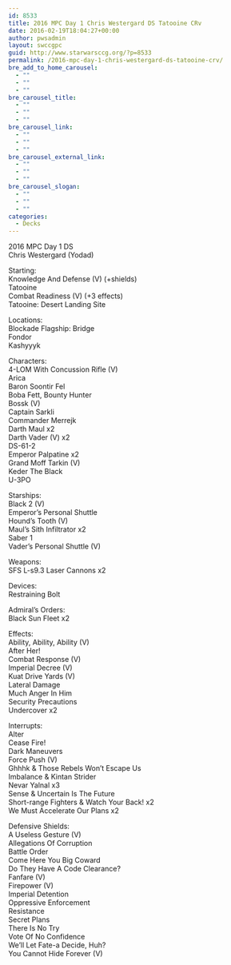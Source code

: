 ```yaml
---
id: 8533
title: 2016 MPC Day 1 Chris Westergard DS Tatooine CRv
date: 2016-02-19T18:04:27+00:00
author: pwsadmin
layout: swccgpc
guid: http://www.starwarsccg.org/?p=8533
permalink: /2016-mpc-day-1-chris-westergard-ds-tatooine-crv/
bre_add_to_home_carousel:
  - ""
  - ""
  - ""
bre_carousel_title:
  - ""
  - ""
  - ""
bre_carousel_link:
  - ""
  - ""
  - ""
bre_carousel_external_link:
  - ""
  - ""
  - ""
bre_carousel_slogan:
  - ""
  - ""
  - ""
categories:
  - Decks
---
```

2016 MPC Day 1 DS  
Chris Westergard (Yodad)

Starting:  
Knowledge And Defense (V) (+shields)  
Tatooine  
Combat Readiness (V) (+3 effects)  
Tatooine: Desert Landing Site

Locations:  
Blockade Flagship: Bridge  
Fondor  
Kashyyyk

Characters:  
4-LOM With Concussion Rifle (V)  
Arica  
Baron Soontir Fel  
Boba Fett, Bounty Hunter  
Bossk (V)  
Captain Sarkli  
Commander Merrejk  
Darth Maul x2  
Darth Vader (V) x2  
DS-61-2  
Emperor Palpatine x2  
Grand Moff Tarkin (V)  
Keder The Black  
U-3PO

Starships:  
Black 2 (V)  
Emperor&#8217;s Personal Shuttle  
Hound&#8217;s Tooth (V)  
Maul&#8217;s Sith Infiltrator x2  
Saber 1  
Vader&#8217;s Personal Shuttle (V)

Weapons:  
SFS L-s9.3 Laser Cannons x2

Devices:  
Restraining Bolt

Admiral&#8217;s Orders:  
Black Sun Fleet x2

Effects:  
Ability, Ability, Ability (V)  
After Her!  
Combat Response (V)  
Imperial Decree (V)  
Kuat Drive Yards (V)  
Lateral Damage  
Much Anger In Him  
Security Precautions  
Undercover x2

Interrupts:  
Alter  
Cease Fire!  
Dark Maneuvers  
Force Push (V)  
Ghhhk & Those Rebels Won&#8217;t Escape Us  
Imbalance & Kintan Strider  
Nevar Yalnal x3  
Sense & Uncertain Is The Future  
Short-range Fighters & Watch Your Back! x2  
We Must Accelerate Our Plans x2

Defensive Shields:  
A Useless Gesture (V)  
Allegations Of Corruption  
Battle Order  
Come Here You Big Coward  
Do They Have A Code Clearance?  
Fanfare (V)  
Firepower (V)  
Imperial Detention  
Oppressive Enforcement  
Resistance  
Secret Plans  
There Is No Try  
Vote Of No Confidence  
We&#8217;ll Let Fate-a Decide, Huh?  
You Cannot Hide Forever (V)